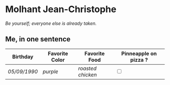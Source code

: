 # Molhant Jean-Christophe

*Be yourself; everyone else is already taken.*

## Me, in one sentence

Birthday | Favorite Color | Favorite Food | Pinneapple on pizza ?
--- | --- | --- | ---
*05/09/1990* | *purple* | *roasted chicken* | <input type="checkbox">